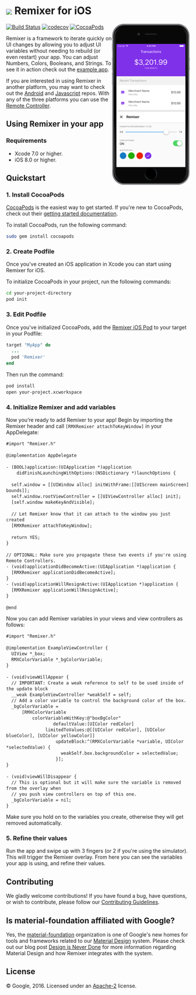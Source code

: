 # <img align="center" src="https://cdn.rawgit.com/material-foundation/material-remixer-ios/readme-updates/docs/logo_remixer_48dp.svg"> Remixer for iOS

<img align="right" src="docs/remixerPreviewSmall.png" width="214px">

[![Build Status](https://travis-ci.org/material-foundation/material-remixer-ios.svg?branch=develop)](https://travis-ci.org/material-foundation/material-remixer-ios)
[![codecov](https://codecov.io/gh/material-foundation/material-remixer-ios/branch/develop/graph/badge.svg)](https://codecov.io/gh/material-foundation/material-remixer-ios)
[![CocoaPods](https://img.shields.io/cocoapods/v/Remixer.svg)]()

Remixer is a framework to iterate quickly on UI changes by allowing you to adjust UI variables without needing to rebuild (or even restart) your app. You can adjust Numbers, Colors, Booleans, and Strings. To see it in action check out the [example app](https://github.com/material-foundation/material-remixer-ios/tree/develop/examples/objc).

If you are interested in using Remixer in another platform, you may want to check out the [Android](https://github.com/material-foundation/material-remixer-android) and [Javascript](https://github.com/material-foundation/material-remixer-js) repos. With any of the three platforms you can use the [Remote Controller](https://github.com/material-foundation/material-remixer-remote-web).

## Using Remixer in your app

### Requirements

- Xcode 7.0 or higher.
- iOS 8.0 or higher.

## Quickstart

### 1. Install CocoaPods

[CocoaPods](https://cocoapods.org/) is the easiest way to get started. If you're new to CocoaPods,
check out their [getting started documentation](https://guides.cocoapods.org/using/getting-started.html).

To install CocoaPods, run the following command:

~~~ bash
sudo gem install cocoapods
~~~

### 2. Create Podfile

Once you've created an iOS application in Xcode you can start using Remixer for iOS.

To initialize CocoaPods in your project, run the following commands:

~~~ bash
cd your-project-directory
pod init
~~~

### 3. Edit Podfile

Once you've initialized CocoaPods, add the [Remixer iOS Pod](https://cocoapods.org/pods/Remixer)
to your target in your Podfile:

~~~ ruby
target "MyApp" do
  ...
  pod 'Remixer'
end
~~~

Then run the command:

~~~ bash
pod install
open your-project.xcworkspace
~~~

### 4. Initialize Remixer and add variables

Now you’re ready to add Remixer to your app! Begin by importing the Remixer header and call `[RMXRemixer attachToKeyWindow]` in your AppDelegate:

~~~ objc
#import "Remixer.h"

@implementation AppDelegate

- (BOOL)application:(UIApplication *)application
    didFinishLaunchingWithOptions:(NSDictionary *)launchOptions {

  self.window = [[UIWindow alloc] initWithFrame:[[UIScreen mainScreen] bounds]];
  self.window.rootViewController = [[UIViewController alloc] init];
  [self.window makeKeyAndVisible];
  
  // Let Remixer know that it can attach to the window you just created
  [RMXRemixer attachToKeyWindow];

  return YES;
}

// OPTIONAL: Make sure you propagate these two events if you're using Remote Controllers.
- (void)applicationDidBecomeActive:(UIApplication *)application {
  [RMXRemixer applicationDidBecomeActive];
}
- (void)applicationWillResignActive:(UIApplication *)application {
  [RMXRemixer applicationWillResignActive];
}

@end
~~~

Now you can add Remixer variables in your views and view controllers as follows:

~~~ objc
#import "Remixer.h"

@implementation ExampleViewController {
  UIView *_box;
  RMXColorVariable *_bgColorVariable;
}

- (void)viewWillAppear {
  // IMPORTANT: Create a weak reference to self to be used inside of the update block
  __weak ExampleViewController *weakSelf = self;
  // Add a color variable to control the background color of the box.  
  _bgColorVariable =
      [RMXColorVariable
          colorVariableWithKey:@"boxBgColor"
                  defaultValue:[UIColor redColor]
               limitedToValues:@[[UIColor redColor], [UIColor blueColor], [UIColor yellowColor]]
                   updateBlock:^(RMXColorVariable *variable, UIColor *selectedValue) {
                     weakSelf.box.backgroundColor = selectedValue;
                   }];
}

- (void)viewWillDisappear {
  // This is optional but it will make sure the variable is removed from the overlay when
  // you push view controllers on top of this one.
  _bgColorVariable = nil;
}
~~~
Make sure you hold on to the variables you create, otherwise they will get removed automatically.

### 5. Refine their values

Run the app and swipe up with 3 fingers (or 2 if you're using the simulator). This will trigger the Remixer overlay. From here you can see the variables your app is using, and refine their values.

## Contributing

We gladly welcome contributions! If you have found a bug, have questions, or wish to contribute, please follow our [Contributing Guidelines](https://github.com/material-foundation/material-remixer-ios/blob/develop/CONTRIBUTING.md).

## Is material-foundation affiliated with Google?

Yes, the [material-foundation](https://github.com/material-foundation) organization is one of Google's new homes for tools and frameworks related to our [Material Design](https://material.io) system. Please check out our blog post [Design is Never Done](https://design.google.com/articles/design-is-never-done/) for more information regarding Material Design and how Remixer integrates with the system.

## License

© Google, 2016. Licensed under an [Apache-2](https://github.com/material-foundation/material-remixer-ios/blob/develop/LICENSE) license.
